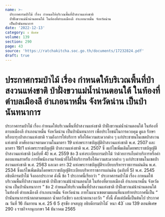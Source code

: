 ```yaml
---
name: >-
  ประกาศกรมป่าไม้ เรื่อง กำหนดให้บริเวณพื้นที่ป่าสงวนแห่งชาติ
  ป่าฝั่งขวาแม่น้ำน่านตอนใต้ ในท้องที่ตำบลเมืองลี อำเภอนาหมื่น จังหวัดน่าน
  เป็นป่านันทนาการ
date: '2022-12-13'
category: ง พิเศษ
volume: 139
section: 290
page: 43
source: 'https://ratchakitcha.soc.go.th/documents/17232824.pdf'
draft: true
---
```


# ประกาศกรมป่าไม้ เรื่อง กำหนดให้บริเวณพื้นที่ป่าสงวนแห่งชาติ ป่าฝั่งขวาแม่น้ำน่านตอนใต้ ในท้องที่ตำบลเมืองลี อำเภอนาหมื่น จังหวัดน่าน เป็นป่านันทนาการ

ประกาศกรมป่าไม้ เรื่อง กำหนดให้บริเวณพื้นที่ป่าสงวนแห่งชาติ ป่าฝั่งขวาแม่น้ำน่านตอนใต้ ในท้องที่ตาบลเมืองลี อำเภอนาหมื่น จังหวัดน่าน เป็นป่านันทนาการ เพื่อประโยชน์ในการควบคุม ดูแล รักษาหรือบารุงป่าสงวนแห่งชาติ รวมถึงการให้บริการ หรือให้ความสะดวกต่าง ๆ แก่ประชาชนในเขตป่าสงวนแห่งชาติ อาศัยอานาจตามความในมาตรา 19 แห่งพระราชบัญญัติป่าสงวนแห่งชาติ พ.ศ. 2507 และมาตรา 19/1 แห่งพระราชบัญญัติ ป่าสงวนแห่งชาติ พ.ศ. 2507 ซึ่ งแก้ไขเพิ่มเติมโดยพระราชบัญญัติป่าสงวนแห่งชาติ (ฉบับที่ 4) พ.ศ. 2559 ข้อ 3 แห่งระเบียบกรมป่าไม้ ว่าด้วยการเก็บค่าบริการหรือค่าตอบแทนสาหรับ การที่พนักงานเจ้าหน้าที่ได้ให้บริการหรือให้ความสะดวกต่าง ๆ แก่ประชาชนในเขตป่าสงวนแห่งชาติ พ.ศ. 2563 และมา ตรา 32 แห่งพระราชบัญญัติระเบียบบริหารราชการแผ่นดิน พ.ศ. 2534 ซึ่งแก้ไขเพิ่มเติมโดยพระราชบัญญัติระเบียบบริหารราชการแผ่นดิน (ฉบับที่ 5) พ.ศ. 2545 อธิบดีกรมป่าไม้ จึงออกประกาศ ดังนี้ ข้อ 1 ประกาศนี้เรียกว่า “ ประกาศกรมป่าไม้ เรื่อง กาหนดให้บริเวณพื้นที่ป่าสงวนแห่งชาติ ป่าฝั่งขวาแม่น้าน่านตอนใต้ ในท้องที่ตาบลเมืองลี อำเภอนาหมื่น จังหวัดน่าน เป็นป่านันทนาการ ” ข้อ 2 กำหนดให้บริเวณพื้นที่ป่าสงวนแห่งชาติ ป่าฝั่งขวาแม่น้าน่านตอนใต้ ในท้องที่ ตำบลเมืองลี อำเภอนาหมื่น จังหวัดน่าน ภายในแนวเขตตามแผนที่แนบท้ายประกาศนี้เป็น “ ป่านันทนาการน้าตกตาดหมอก น้ำตกวังเขียว และน้าตกนางกวัก ” ทั้งนี้ ตั้งแต่บัดนี้เป็นต้นไป ประกาศ ณ วันที่ 16 กันยายน พ.ศ. 25 6 5 สุรชัย อจลบุญ อธิบดีกรมป่าไม้ ้ หนา 43 ่ เลม 139 ตอนพิเศษ 290 ง ราชกิจจานุเบกษา 14 ธันวาคม 2565

